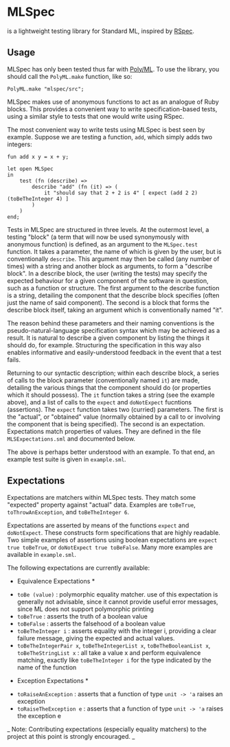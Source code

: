 # MLSpec

is a lightweight testing library for Standard ML, inspired by [RSpec](http://rspec.info/).

## Usage

MLSpec has only been tested thus far with [Poly/ML](http://www.polyml.org). To use the library, you should call the `PolyML.make` function, like so:

```
PolyML.make "mlspec/src";
```

MLSpec makes use of anonymous functions to act as an analogue of Ruby blocks. This provides a convenient way to write specification-based tests, using a similar style to tests that one would write using RSpec.

The most convenient way to write tests using MLSpec is best seen by example. Suppose we are testing a function, `add`, which simply adds two integers:

```
fun add x y = x + y;

let open MLSpec
in
	test (fn (describe) =>
		describe "add" (fn (it) => (
			it "should say that 2 + 2 is 4" [ expect (add 2 2) (toBeTheInteger 4) ]
		)
	)
end;
```

Tests in MLSpec are structured in three levels. At the outermost level, a testing "block" (a term that will now be used synonymously with anonymous function) is defined, as an argument to the `MLSpec.test` function. It takes a parameter, the name of which is given by the user, but is conventionally `describe`. This argument may then be called (any number of times) with a string and another block as arguments, to form a "describe block". In a describe block, the user (writing the tests) may specify the expected behaviour for a given component of the software in question, such as a function or structure. The first argument to the describe function is a string, detailing the component that the describe block specifies (often just the name of said component). The second is a block that forms the describe block itself, taking an argument which is conventionally named "it".

The reason behind these parameters and their naming conventions is the pseudo-natural-language specification syntax which may be achieved as a result. It is natural to describe a given component by listing the things it should do, for example. Structuring the specification in this way also enables informative and easily-understood feedback in the event that a test fails.

Returning to our syntactic description; within each describe block, a series of calls to the block parameter (conventionally named `it`) are made, detailing the various things that the component should do (or properties which it should possess). The `it` function takes a string (see the example above), and a list of calls to the `expect` and `doNotExpect` fucntions (assertions). The `expect` function takes two (curried) parameters. The first is the "actual", or "obtained" value (normally obtained by a call to or involving the component that is being specified). The second is an expectation. Expectations match properties of values. They are defined in the file `MLSExpectations.sml` and documented below.

The above is perhaps better understood with an example. To that end, an example test suite is given in `example.sml`.

## Expectations

Expectations are matchers within MLSpec tests. They match some "expected" property against "actual" data. Examples are `toBeTrue`, `toThrowAnException`, and `toBeTheInteger 6`.

Expectations are asserted by means of the functions `expect` and `doNotExpect`. These constructs form specifications that are highly readable. Two simple examples of assertions using boolean expectations are `expect true toBeTrue`, or `doNotExpect true toBeFalse`. Many more examples are available in `example.sml`.

The following expectations are currently available:

* Equivalence Expectations *

 - `toBe (value)` : polymorphic equality matcher. use of this expectation is generally not advisable, since it cannot provide useful error messages, since ML does not support polymorphic printing
 - `toBeTrue` : asserts the truth of a boolean value
 - `toBeFalse` : asserts the falsehood of a boolean value
 - `toBeTheInteger i` : asserts equality with the integer i, providing a clear failure message, giving the expected and actual values.
 - `toBeTheIntegerPair x`, `toBeTheIntegerList x`, `toBeTheBooleanList x`, `toBeTheStringList x` : all take a value x and perform equivalence matching, exactly like `toBeTheInteger i` for the type indicated by the name of the function

 * Exception Expectations *
 - `toRaiseAnException` : asserts that a function of type `unit -> 'a` raises an exception
 - `toRaiseTheException e` : asserts that a function of type `unit -> 'a` raises the exception e

_ Note: Contributing expectations (especially equality matchers) to the project at this point is strongly encouraged. _

